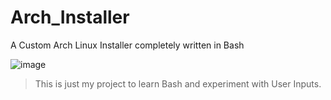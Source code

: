 # Arch_Installer
A Custom Arch Linux Installer completely written in Bash

![image](https://github.com/RileyMeta/Arch_Installer/assets/32332593/50a8ec34-7f50-499c-8903-1ac8a470a4a1)



> This is just my project to learn Bash and experiment with User Inputs.
